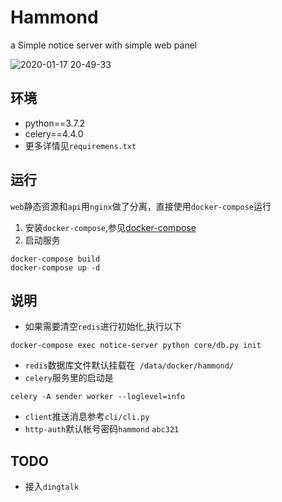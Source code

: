 # Hammond
a Simple notice server with simple web panel

![2020-01-17 20-49-33](https://user-images.githubusercontent.com/24751376/72613665-25ff6580-396b-11ea-99fc-da92d9d5fe9b.png)

## 环境
 - python==3.7.2
 - celery==4.4.0
 - 更多详情见`requiremens.txt`

## 运行
`web`静态资源和`api`用`nginx`做了分离，直接使用`docker-compose`运行
1. 安装`docker-compose`,参见[docker-compose](https://docs.docker.com/compose/install/)
2. 启动服务
```
docker-compose build
docker-compose up -d
```

## 说明
 - 如果需要清空`redis`进行初始化,执行以下
 ```
 docker-compose exec notice-server python core/db.py init
 ```
 - `redis`数据库文件默认挂载在` /data/docker/hammond/`
 - `celery`服务里的启动是
 ```
celery -A sender worker --loglevel=info
 ```
 - `client`推送消息参考`cli/cli.py`
 - `http-auth`默认帐号密码`hammond` `abc321`

## TODO
 - 接入`dingtalk`
